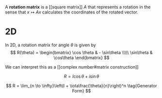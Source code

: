 A **rotation matrix** is a [[square matrix]] $A$ that represents a rotation in the sense that $x \mapsto Ax$ calculates the coordinates of the rotated vector.

# 2D

In 2D, a rotation matrix for angle $\theta$ is given by
$$
R(\theta) = \begin{bmatrix}
\cos \theta & - \sin\theta \\\\\
\sin\theta & \cos\theta
\end{bmatrix}
$$

We can interpret this as a [[complex number#matrix construction]]

$$
R = I \cos\theta + i\sin\theta
$$


$$
R =  \lim_{n \to \infty}\left(I + \iota\frac{\theta}{n}\right)^n \tag{Generator Form}
$$